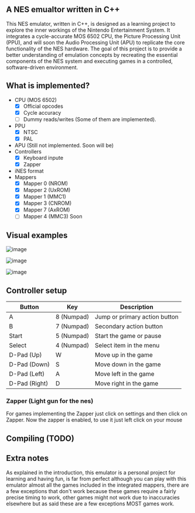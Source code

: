 ## A NES emualtor written in C++

This NES emulator, written in C++, is designed as a learning project to explore the inner workings of the Nintendo Entertainment System. It integrates a cycle-accurate MOS 6502 CPU, the Picture Processing Unit (PPU), and will soon the Audio Processing Unit (APU) to replicate the core functionality of the NES hardware. The goal of this project is to provide a better understanding of emulation concepts by recreating the essential components of the NES system and executing games in a controlled, software-driven environment.

## What is implemented?

* CPU (MOS 6502)
  - [x] Official opcodes
  - [x] Cycle accuracy
  - [ ] Dummy reads/writes (Some of them are implemented).
* PPU
  - [x] NTSC
  - [x] PAL
* APU (Still not implemented. Soon will be)
* Controllers
   - [x] Keyboard inpute
   - [x] Zapper
* iNES format
* Mappers
  - [x] Mapper 0 (NROM)
  - [x] Mapper 2 (UxROM) 
  - [x] Mapper 1 (MMC1)
  - [x] Mapper 3 (CNROM) 
  - [x] Mapper 7 (AxROM)
  - [ ] Mapper 4 (MMC3) Soon

## Visual examples

![image](https://github.com/user-attachments/assets/0a1519d6-324f-4245-a658-5448ebea2d89)

![image](https://github.com/user-attachments/assets/d78a2bef-d4bf-4c3d-a728-17a562d89aa4)

![image](https://github.com/user-attachments/assets/f555db1d-a293-4058-a9b5-f3efbf6c6f55)

## Controller setup

| Button      | Key   | Description                            |
|-------------|-------|----------------------------------------|
| A           | 8 (Numpad)     | Jump or primary action button          |
| B           | 7 (Numpad)    | Secondary action button                |
| Start       | 5 (Numpad)    | Start the game or pause                |
| Select      | 4 (Numpad)    | Select item in the menu                |
| D-Pad (Up)  | W     | Move up in the game                    |
| D-Pad (Down)| S     | Move down in the game                  |
| D-Pad (Left)| A     | Move left in the game                  |
| D-Pad (Right)| D    | Move right in the game                 |

### Zapper (Light gun for the nes)

For games implementing the Zapper just click on settings and then click on Zapper. Now the zapper is enabled, to use it just left click on your mouse

## Compiling (TODO)

## Extra notes

As explained in the introduction, this emulator is a personal project for learning and having fun, is far from perfect although you can play with this emulator almost all the games included in the integrated mappers, there are a few exceptions that don't work because these games require a fairly precise timing to work, other games might not work due to inaccuracies elsewhere but as said these are a few exceptions MOST games work.



 
